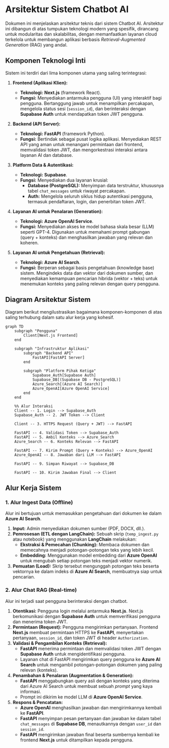 # Arsitektur Sistem Chatbot AI

Dokumen ini menjelaskan arsitektur teknis dari sistem Chatbot AI. Arsitektur ini dibangun di atas tumpukan teknologi modern yang spesifik, dirancang untuk modularitas dan skalabilitas, dengan memanfaatkan layanan cloud terkelola untuk membangun aplikasi berbasis *Retrieval-Augmented Generation* (RAG) yang andal.

## Komponen Teknologi Inti

Sistem ini terdiri dari lima komponen utama yang saling terintegrasi:

1.  **Frontend (Aplikasi Klien):**
    *   **Teknologi:** **Next.js** (framework React).
    *   **Fungsi:** Menyediakan antarmuka pengguna (UI) yang interaktif bagi pengguna. Bertanggung jawab untuk menampilkan percakapan, mengelola status sesi (`session_id`), dan berinteraksi dengan **Supabase Auth** untuk mendapatkan token JWT pengguna.

2.  **Backend (API Server):**
    *   **Teknologi:** **FastAPI** (framework Python).
    *   **Fungsi:** Bertindak sebagai pusat logika aplikasi. Menyediakan REST API yang aman untuk menangani permintaan dari frontend, memvalidasi token JWT, dan mengorkestrasi interaksi antara layanan AI dan database.

3.  **Platform Data & Autentikasi:**
    *   **Teknologi:** **Supabase**.
    *   **Fungsi:** Menyediakan dua layanan krusial:
        *   **Database (PostgreSQL):** Menyimpan data terstruktur, khususnya tabel `chat_messages` untuk riwayat percakapan.
        *   **Auth:** Mengelola seluruh siklus hidup autentikasi pengguna, termasuk pendaftaran, login, dan penerbitan token JWT.

4.  **Layanan AI untuk Penalaran (Generation):**
    *   **Teknologi:** **Azure OpenAI Service**.
    *   **Fungsi:** Menyediakan akses ke model bahasa skala besar (LLM) seperti GPT-4. Digunakan untuk memahami prompt gabungan (query + konteks) dan menghasilkan jawaban yang relevan dan koheren.

5.  **Layanan AI untuk Pengetahuan (Retrieval):**
    *   **Teknologi:** **Azure AI Search**.
    *   **Fungsi:** Berperan sebagai basis pengetahuan (knowledge base) sistem. Mengindeks data dan vektor dari dokumen sumber, dan menyediakan kemampuan pencarian hibrida (vektor + teks) untuk menemukan konteks yang paling relevan dengan query pengguna.

## Diagram Arsitektur Sistem

Diagram berikut mengilustrasikan bagaimana komponen-komponen di atas saling terhubung dalam satu alur kerja yang kohesif.

```mermaid
graph TD
    subgraph "Pengguna"
        Client[Next.js Frontend]
    end

    subgraph "Infrastruktur Aplikasi"
        subgraph "Backend API"
            FastAPI[FastAPI Server]
        end

        subgraph "Platform Pihak Ketiga"
            Supabase_Auth[Supabase Auth]
            Supabase_DB[(Supabase DB - PostgreSQL)]
            Azure_Search[(Azure AI Search)]
            Azure_OpenAI[Azure OpenAI Service]
        end
    end

    %% Alur Interaksi
    Client -- 1. Login --> Supabase_Auth
    Supabase_Auth -- 2. JWT Token --> Client

    Client -- 3. HTTPS Request (Query + JWT) --> FastAPI

    FastAPI -- 4. Validasi Token --> Supabase_Auth
    FastAPI -- 5. Ambil Konteks --> Azure_Search
    Azure_Search -- 6. Konteks Relevan --> FastAPI

    FastAPI -- 7. Kirim Prompt (Query + Konteks) --> Azure_OpenAI
    Azure_OpenAI -- 8. Jawaban dari LLM --> FastAPI

    FastAPI -- 9. Simpan Riwayat --> Supabase_DB

    FastAPI -- 10. Kirim Jawaban Final --> Client
```

## Alur Kerja Sistem

### 1. Alur Ingest Data (Offline)

Alur ini bertujuan untuk memasukkan pengetahuan dari dokumen ke dalam **Azure AI Search**.

1.  **Input:** Admin menyediakan dokumen sumber (PDF, DOCX, dll.).
2.  **Pemrosesan (ETL dengan LangChain):** Sebuah skrip (`temp_ingest.py` atau notebook) yang menggunakan **LangChain** melakukan:
    *   **Ekstraksi & Pemecahan (Chunking):** Membaca dokumen dan memecahnya menjadi potongan-potongan teks yang lebih kecil.
    *   **Embedding:** Menggunakan model embedding dari **Azure OpenAI** untuk mengubah setiap potongan teks menjadi vektor numerik.
3.  **Pemuatan (Load):** Skrip tersebut mengunggah potongan teks beserta vektornya ke dalam indeks di **Azure AI Search**, membuatnya siap untuk pencarian.

### 2. Alur Chat RAG (Real-time)

Alur ini terjadi saat pengguna berinteraksi dengan chatbot.

1.  **Otentikasi:** Pengguna login melalui antarmuka **Next.js**. Next.js berkomunikasi dengan **Supabase Auth** untuk memverifikasi pengguna dan menerima token JWT.
2.  **Permintaan (Request):** Pengguna mengirimkan pertanyaan. Frontend **Next.js** membuat permintaan HTTPS ke **FastAPI**, menyertakan pertanyaan, `session_id`, dan token JWT di header `Authorization`.
3.  **Validasi & Pengambilan Konteks (Retrieval):**
    *   **FastAPI** menerima permintaan dan memvalidasi token JWT dengan **Supabase Auth** untuk mengidentifikasi pengguna.
    *   Layanan chat di FastAPI mengirimkan query pengguna ke **Azure AI Search** untuk mengambil potongan-potongan dokumen yang paling relevan (konteks).
4.  **Penambahan & Penalaran (Augmentation & Generation):**
    *   **FastAPI** menggabungkan query asli dengan konteks yang diterima dari Azure AI Search untuk membuat sebuah *prompt* yang kaya informasi.
    *   Prompt ini dikirim ke model LLM di **Azure OpenAI Service**.
5.  **Respons & Pencatatan:**
    *   **Azure OpenAI** menghasilkan jawaban dan mengirimkannya kembali ke **FastAPI**.
    *   **FastAPI** menyimpan pesan pertanyaan dan jawaban ke dalam tabel `chat_messages` di **Supabase DB**, menautkannya dengan `user_id` dan `session_id`.
    *   **FastAPI** mengirimkan jawaban final beserta sumbernya kembali ke frontend **Next.js** untuk ditampilkan kepada pengguna.
